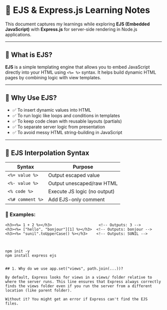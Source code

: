 # 🎯 EJS & Express.js Learning Notes

This document captures my learnings while exploring **EJS (Embedded JavaScript)** with **Express.js** for server-side rendering in Node.js applications.

---

## 📌 What is EJS?

**EJS** is a simple templating engine that allows you to embed JavaScript directly into your HTML using `<%= %>` syntax. It helps build dynamic HTML pages by combining logic with view templates.

---

## 🧠 Why Use EJS?

- ✅ To insert dynamic values into HTML
- ✅ To run logic like loops and conditions in templates
- ✅ To keep code clean with reusable layouts (partials)
- ✅ To separate server logic from presentation
- ✅ To avoid messy HTML string-building in JavaScript

---

## 🧪 EJS Interpolation Syntax

| Syntax           | Purpose                        |
|------------------|--------------------------------|
| `<%= value %>`   | Output escaped value           |
| `<%- value %>`   | Output unescaped/raw HTML      |
| `<% code %>`     | Execute JS logic (no output)   |
| `<%# comment %>` | Add EJS-only comment           |

### 🔹 Examples:
```ejs
<h3><%= 1 + 2 %></h3>                     <!-- Outputs: 3 -->
<h3><%= ["hello", "bonjour"][1] %></h3>  <!-- Outputs: bonjour -->
<h3><%= "sunil".toUpperCase() %></h3>    <!-- Outputs: SUNIL -->



npm init -y
npm install express ejs


## 1. Why do we use app.set("views", path.join(...))?

By default, Express looks for views in a views/ folder relative to where the server runs. This line ensures that Express always correctly finds the views folder even if you run the server from a different location (like parent folder).

Without it? You might get an error if Express can't find the EJS files.